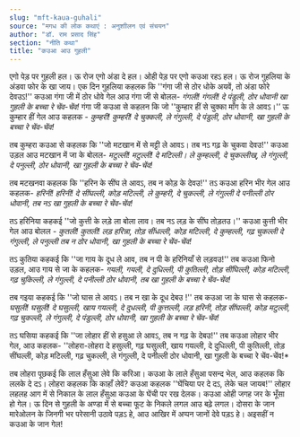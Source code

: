 ```yaml
---
slug: "mft-kaua-guhali"
source: "मगध की लोक कथाएं : अनुशाीलन एवं संचयन"
author: "डॉ. राम प्रसाद सिंह"
section: "नीति कथा"
title: "कउआ आउ गुहली"
---
```

एगो पेड़ पर गुहली हल। ऊ रोज एगो अंडा दे हल। ओही पेड़ पर एगो कउआ रहऽ हल। ऊ रोज गुहलिया के अंडवा फोर के खा जाय। एक दिन गुहलिया कहलक कि ''गंगा जी से ठोर धोके अयवें, तो अंडा फोरे देवउऽ!'' कउआ गंगा जी में ठोर धोवे गेल आउ गंगा जी से बोलल-
*गंगली! गंगली! दे पंडुली, ठोर धोवानी खा गुहली के बच्चा रे चेंव-चेंव!* 
गंगा जी कउआ से कहलन कि जो ''कुम्हार हीं से चुक्का माँग के ले आवऽ।'’ ऊ कुम्हार हीं गेल आउ कहलक -
*कुम्हरी! कुम्हरी! दे चुक्कली, ले गंगुल्ली, दे पंडुली, ठोर धोवानी, खा गुहली के बच्चा रे चेंव-चेंव!* 

तब कुम्हरा कउआ से कहलक कि ''जो मटखान में से मट्टी ले आवऽ। तब नऽ गढ़ के चुकवा देवउ!'' कउआ उड़ल आउ मटखान में जा के बोलल-
*मटुल्ली! मटुल्ली! दे मटिल्ली। ले कुम्हल्ली, दे चुकल्लीख्, ले गंगुल्ली, दे पनुल्ली, ठोर धोवानी, खा गुहली के बच्चा रे चेंव-चेंव!* 

तब मटखनवा कहलक कि ''हरिन के सींघ ले आवऽ, तब न कोड़ के देवउ!'' तऽ कउआ हरिन भीर गेल आउ कहलक-
*हरिनी! हरिनी! दे सींघल्ली, कोड़ मटिल्ली, ले कुम्हरी, दे चुकल्ली, ले गंगुल्ली दे पनील्ली ठोर धोवानी, तब नऽ खा गुहली के बच्चा रे चेंव-चेंव!* 

तऽ हरिनिया कहकई ''जो कुत्ती के लड़े ला बोला लाव। तब नऽ लड़ के सींघ तोड़तउ।''  कउआ कुत्ती भीर गेल आउ बोलल - 
*कुतली! कुतली! लड़ हरिन्ना, तोड़ सींधल्ली, कोड़ मटिल्ली, दे कुम्हल्ली, गढ़ चुकल्ली दे गंगुल्ली, ले पनुल्ली तब न ठोर धोवानी, खा गुहली के बच्चा रे चेंव-चेंव!* 

तऽ कुतिया कहकई कि ''जा गाय के दूध ले आव, तब न पी के हरिनियाँ से लड़वउ!''
तब कउआ फिनो उड़ल, आउ गाय से जा के कहलक- 
*गयली, गयली, दे दुधिल्ली, पी कुतिल्ली, तोड़ सींघिल्ली, कोड़ मटिल्ली, गढ़ चुकिल्ली, ले गंगुल्ली, दे पनील्ली ठोर धोवानी, तब खा गुहली के बच्चा रे चेंव-चेंव!*

तब गइया कहकई कि ''जो घास ले आवऽ। तब न खा के दूध देबउ !'' तब कउआ जा के घास से कहलक- 
*घसुली! घसुली! दे घसुल्ली, खाय गयल्ली, दे दुधल्ली, पी कुत्तल्ली, लड़ हरिनी, तोड़ सींघल्ली, कोड़ मटुल्ली, गढ़ चुकल्ली, ले गंगुल्ली, दे पंडुल्ली, ठोर धोवानी, खा गुहली के बच्चा रे चेंव-चेंव!*

तऽ घसिया कहकई कि ''जा लोहार हीं से हसुआ ले आवऽ, तब न गढ़ के देबउ!'' तब कउआ लोहार भीर गेल, आउ कहलक- 
''लोहरा-लोहरा दे हसुल्ली, गढ़ घसुल्ली, खाय गयल्ली, दे दुधिल्ली, पी कुतिल्ली, तोड़ सींघल्ली, कोड़ मटिल्ली, गढ़ चुकल्ली, ले गंगुल्ली, दे पनील्ली ठोर धोवानी, खा गुहली के बच्चा रे चेंव-चेंव!* 

तब लोहरा पूछकई कि लाल हँसुआ लेवे कि करिआ। कउआ के लाले हँसुआ पसन्द भेल, आउ कहलक कि ललके दे दऽ। लोहरा कहलक कि काहाँ लेवें? कउआ 
कहलक ''घेंचिया पर दे दऽ, लेके चल जायब!'' लोहार लहलह आग में से निकाल के लाल हँसुआ कउआ के घेंची पर रख देलक। कउआ ओही जगह जर के भूँसा हो गेल। ऊ दिन से गुहली के अण्डा में से बच्चा फूट के निकले लगल आउ बढ़े लगल। दोसरा के जान मारेओलन के जिनगी भर परेसानी उठावे पड़ऽ हे, आउ आखिर में अप्पन जानों देवे पड़ऽ हे। अइसहीं न कउआ के जान गेल! 